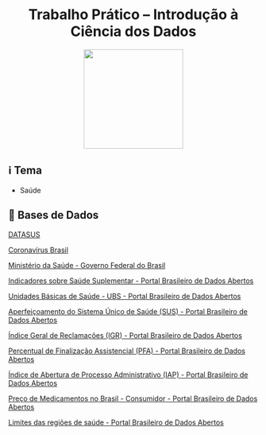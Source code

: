 <h1 align="center">Trabalho Prático – Introdução à Ciência dos Dados</h1>

<p align="center">
<img src="https://user-images.githubusercontent.com/45442173/169538049-93888a91-35fc-4569-a626-255d5c0beaa9.svg" height="200em" /> 
</p>

## :information_source: Tema
- Saúde

## :file_folder: Bases de Dados

[DATASUS](https://datasus.saude.gov.br/)

[Coronavírus Brasil](https://covid.saude.gov.br/)

[Ministério da Saúde - Governo Federal do Brasil](https://www.gov.br/saude/pt-br)

[Indicadores sobre Saúde Suplementar - Portal Brasileiro de Dados Abertos](https://dados.gov.br/dataset/saude-suplementar)

[Unidades Básicas de Saúde - UBS - Portal Brasileiro de Dados Abertos](https://dados.gov.br/dataset/unidades-basicas-de-saude-ubs)

[Aperfeiçoamento do Sistema Único de Saúde (SUS) - Portal Brasileiro de Dados Abertos](https://dados.gov.br/dataset/mpog_aperfeicoamento_sus)

[Índice Geral de Reclamações (IGR) - Portal Brasileiro de Dados Abertos](https://dados.gov.br/dataset/indice-de-reclamacoes)

[Percentual de Finalização Assistencial (PFA) - Portal Brasileiro de Dados Abertos](https://dados.gov.br/dataset/percentual-de-finalizacao-assistencial-pfa)

[Índice de Abertura de Processo Administrativo (IAP) - Portal Brasileiro de Dados Abertos](https://dados.gov.br/dataset/indice-de-abertura-de-processo-administrativo-iap)

[Preço de Medicamentos no Brasil - Consumidor - Portal Brasileiro de Dados Abertos](https://dados.gov.br/dataset/preco-de-medicamentos-no-brasil-consumidor)

[Limites das regiões de saúde - Portal Brasileiro de Dados Abertos](https://dados.gov.br/dataset/limites_regiao_saude)
